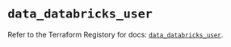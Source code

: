 # `data_databricks_user`

Refer to the Terraform Registory for docs: [`data_databricks_user`](https://registry.terraform.io/providers/databricks/databricks/1.16.1/docs/data-sources/user).
